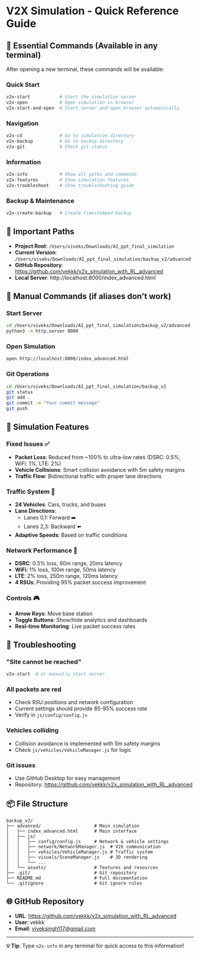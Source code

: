 # V2X Simulation - Quick Reference Guide

## 🚀 Essential Commands (Available in any terminal)

After opening a new terminal, these commands will be available:

### Quick Start
```bash
v2x-start           # Start the simulation server
v2x-open            # Open simulation in browser
v2x-start-and-open  # Start server and open browser automatically
```

### Navigation
```bash
v2x-cd              # Go to simulation directory
v2x-backup          # Go to backup directory
v2x-git             # Check git status
```

### Information
```bash
v2x-info            # Show all paths and commands
v2x-features        # Show simulation features
v2x-troubleshoot    # Show troubleshooting guide
```

### Backup & Maintenance
```bash
v2x-create-backup   # Create timestamped backup
```

## 📁 Important Paths

- **Project Root**: `/Users/viveks/Downloads/AI_ppt_final_simulation`
- **Current Version**: `/Users/viveks/Downloads/AI_ppt_final_simulation/backup_v2/advanced`
- **GitHub Repository**: https://github.com/vekkk/v2x_simulation_with_RL_advanced
- **Local Server**: http://localhost:8000/index_advanced.html

## 🔧 Manual Commands (if aliases don't work)

### Start Server
```bash
cd /Users/viveks/Downloads/AI_ppt_final_simulation/backup_v2/advanced
python3 -m http.server 8000
```

### Open Simulation
```bash
open http://localhost:8000/index_advanced.html
```

### Git Operations
```bash
cd /Users/viveks/Downloads/AI_ppt_final_simulation/backup_v2
git status
git add .
git commit -m "Your commit message"
git push
```

## 🎯 Simulation Features

### Fixed Issues ✅
- **Packet Loss**: Reduced from ~100% to ultra-low rates (DSRC: 0.5%, WiFi: 1%, LTE: 2%)
- **Vehicle Collisions**: Smart collision avoidance with 5m safety margins
- **Traffic Flow**: Bidirectional traffic with proper lane directions

### Traffic System 🚗
- **24 Vehicles**: Cars, trucks, and buses
- **Lane Directions**: 
  - Lanes 0,1: Forward ➡️
  - Lanes 2,3: Backward ⬅️
- **Adaptive Speeds**: Based on traffic conditions

### Network Performance 📡
- **DSRC**: 0.5% loss, 60m range, 20ms latency
- **WiFi**: 1% loss, 100m range, 50ms latency
- **LTE**: 2% loss, 250m range, 120ms latency
- **4 RSUs**: Providing 95% packet success improvement

### Controls 🎮
- **Arrow Keys**: Move base station
- **Toggle Buttons**: Show/hide analytics and dashboards
- **Real-time Monitoring**: Live packet success rates

## 🔧 Troubleshooting

### "Site cannot be reached"
```bash
v2x-start  # or manually start server
```

### All packets are red
- Check RSU positions and network configuration
- Current settings should provide 85-95% success rate
- Verify in `js/config/config.js`

### Vehicles colliding
- Collision avoidance is implemented with 5m safety margins
- Check `js/vehicles/VehicleManager.js` for logic

### Git issues
- Use GitHub Desktop for easy management
- Repository: https://github.com/vekkk/v2x_simulation_with_RL_advanced

## 📦 File Structure

```
backup_v2/
├── advanced/                    # Main simulation
│   ├── index_advanced.html      # Main interface
│   ├── js/
│   │   ├── config/config.js     # Network & vehicle settings
│   │   ├── network/NetworkManager.js  # V2X communication
│   │   ├── vehicles/VehicleManager.js # Traffic system
│   │   ├── visuals/SceneManager.js    # 3D rendering
│   │   └── ...
│   └── assets/                  # Textures and resources
├── .git/                        # Git repository
├── README.md                    # Full documentation
└── .gitignore                   # Git ignore rules
```

## 🌐 GitHub Repository

- **URL**: https://github.com/vekkk/v2x_simulation_with_RL_advanced
- **User**: vekkk
- **Email**: viveksingh117@gmail.com

---

**💡 Tip**: Type `v2x-info` in any terminal for quick access to this information! 